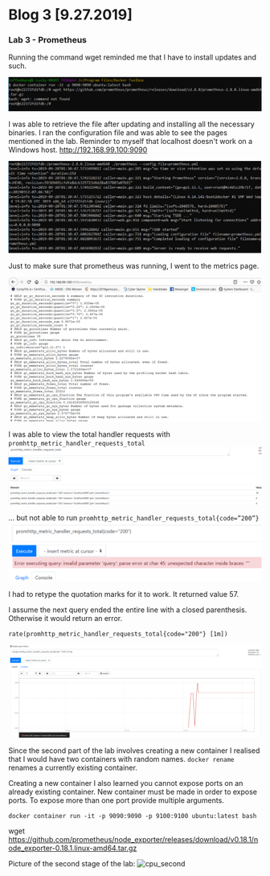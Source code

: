 # Blog 3 [9.27.2019]

### Lab 3 - Prometheus  

Running the command wget reminded me that I have to install updates and such.

![wget](https://raw.githubusercontent.com/cacaocat-syr/cacaocat-syr.github.io/master/Images/wget-not-found.PNG)

I was able to retrieve the file after updating and installing all the necessary binaries. I ran the configuration file and was able to see the pages mentioned in the lab. Reminder to myself that localhost doesn't work on a Windows host. http://192.168.99.100:9090

![config](https://raw.githubusercontent.com/cacaocat-syr/cacaocat-syr.github.io/master/Images/prome-config.PNG)

Just to make sure that prometheus was running, I went to the metrics page.

![metrics](https://raw.githubusercontent.com/cacaocat-syr/cacaocat-syr.github.io/master/Images/prome-metrics.PNG)

I was able to view the total handler requests with ```promhttp_metric_handler_requests_total```
![metrics_total](https://raw.githubusercontent.com/cacaocat-syr/cacaocat-syr.github.io/master/Images/prome-total-metrics.PNG)

... but not able to run ```promhttp_metric_handler_requests_total{code=”200”}```
![invalid_query](https://raw.githubusercontent.com/cacaocat-syr/cacaocat-syr.github.io/master/Images/prome-query.PNG)

I had to retype the quotation marks for it to work. It returned value 57.

I assume the next query ended the entire line with a closed parenthesis. Otherwise it would return an error.
```
rate(promhttp_metric_handler_requests_total{code="200"} [1m])
```
![missing-close](https://raw.githubusercontent.com/cacaocat-syr/cacaocat-syr.github.io/master/Images/prome-rate-200.PNG)

Since the second part of the lab involves creating a new container I realised that I would have two containers with random names.
```docker rename``` renames a currently existing container.

Creating a new container I also learned you cannot expose ports on an already existing container. New container must be made in order to expose ports. To expose more than one port provide multiple arguments.
```
docker container run -it -p 9090:9090 -p 9100:9100 ubuntu:latest bash
```

wget https://github.com/prometheus/node_exporter/releases/download/v0.18.1/node_exporter-0.18.1.linux-amd64.tar.gz


Picture of the second stage of the lab:
![cpu_second](https://raw.githubusercontent.com/cacaocat-syr/cacaocat-syr.github.io/master/Images/prome_cpu_sec_total.PNG)